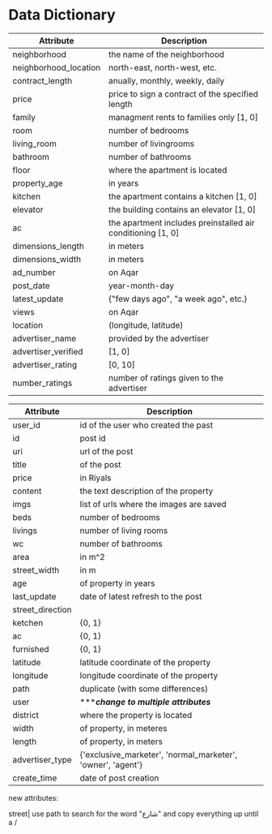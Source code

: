 # Data Dictionary

Attribute| Description
-----|------|
neighborhood| the name of the neighborhood
neighborhood_location| north-east, north-west, etc.
contract_length| anually, monthly, weekly, daily
price| price to sign a contract of the specified length
family| managment rents to families only [1, 0]
room| number of bedrooms 
living_room| number of livingrooms
bathroom| number of bathrooms
floor| where the apartment is located
property_age| in years
kitchen| the apartment contains a kitchen [1, 0]
elevator| the building contains an elevator [1, 0]
ac| the apartment includes preinstalled air conditioning [1, 0]
dimensions_length| in meters
dimensions_width| in meters
ad_number| on Aqar
post_date| year-month-day
latest_update| {"few days ago", "a week ago", etc.}
views| on Aqar 
location| (longitude, latitude)
advertiser_name| provided by the advertiser
advertiser_verified| [1, 0]
advertiser_rating| [0, 10]
number_ratings| number of ratings given to the advertiser



Attribute| Description
-----|------|
user_id| id of the user who created the past
id| post id
uri| url of the post
title| of the post
price| in Riyals
content| the text description of the property
imgs| list of urls where the images are saved
beds| number of bedrooms
livings| number of living rooms
wc| number of bathrooms
area| in m^2
street_width| in m
age| of property in years
last_update| date of latest refresh to the post
street_direction|
ketchen| {0, 1}
ac| {0, 1}
furnished| {0, 1}
latitude| latitude coordinate of the property
longitude| longitude coordinate of the property 
path| duplicate (with some differences)
user| ******change to multiple attributes***
district| where the property is located
width| of property, in meteres
length| of property, in meters
advertiser_type| {'exclusive_marketer', 'normal_marketer', 'owner', 'agent'}
create_time| date of post creation



new attributes:

street| use path to search for the word "شارع" and copy everything up until a /
